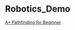 # Robotics_Demo


[A* Pathfinding for Beginner](http://www.policyalmanac.org/games/aStarTutorial.htm)
